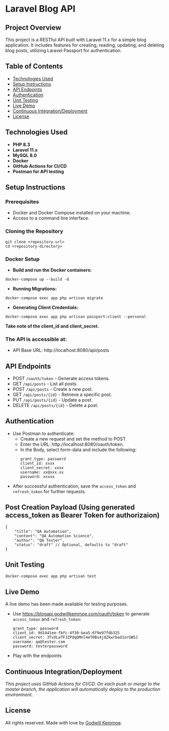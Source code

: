 # Laravel Blog API

## Project Overview
This project is a RESTful API built with Laravel 11.x for a simple blog application. It includes features for creating, reading, updating, and deleting blog posts, utilizing Laravel Passport for authentication.

## Table of Contents
- [Technologies Used](#technologies-used)
- [Setup Instructions](#setup-instructions)
- [API Endpoints](#api-endpoints)
- [Authentication](#authentication)
- [Unit Testing](#Unit-Testing)
- [Live Demo](#Live-Demo)
- [Continuous Integration/Deployment](#continuous-integrationdeployment)
- [License](#license)

## Technologies Used
- **PHP 8.3**
- **Laravel 11.x**
- **MySQL 8.0**
- **Docker**
- **GitHub Actions for CI/CD**
- **Postman for API testing**

## Setup Instructions

### Prerequisites
- Docker and Docker Compose installed on your machine.
- Access to a command line interface.

### Cloning the Repository
```
git clone <repository-url>
cd <repository-directory>
```

### Docker Setup
- **Build and run the Docker containers:**
```
docker-compose up --build -d
```
- **Running Migrations:**
```
docker-compose exec app php artisan migrate
```
- **Generating Client Credentials:**
```
docker-compose exec app php artisan passport:client --personal
```
**Take note of the client_id and client_secret.**

### The API is accessible at:
- API Base URL: http://localhost:8080/api/posts

## API Endpoints
- POST ```/oauth/token``` - Generate access tokens.
- GET ```/api/posts``` - List all posts.
- POST ```/api/posts``` - Create a new post.
- GET ```/api/posts/{id}``` - Retrieve a specific post.
- PUT ```/api/posts/{id}``` - Update a post.
- DELETE ```/api/posts/{id}``` - Delete a post.

## Authentication 
- Use Postman to authenticate:
  - Create a new request and set the method to POST.
  - Enter the URL: http://localhost:8080/oauth/token.
  - In the Body, select form-data and include the following:
    ```
    grant_type: password
    client_id: xxxx
    client_secret: xxxx
    username: xx@xxx.xx
    password: xxxxx
    ```
- After successful authentication, save the ```access_token``` and ```refresh_token``` for further requests.

## Post Creation Payload (Using generated access_token as Bearer Token for authorizaion)
```
{
    "title": "QA Automation",
    "content": "QA Automation Science",
    "author": "QA Tester",
    "status": "draft" // Optional, defaults to "draft"
}
```

## Unit Testing
```
docker-compose exec app php artisan test
```

## Live Demo
A live demo has been made available for testing purposes.
* Use https://blogapi.godwillkemmoe.com/oauth/token to generate ```access_token``` and ```refresh_token```:
  ```
  grant_type: password
  client_id: 9d1441ee-fbfc-4f30-bea5-6f9e97fdb325
  client_secret: 3TvXLaTFJZPdqOMnl4eT0Bs4jdZkwrbad1orGW5J
  username: qa@tester.com
  password: testerpassword
  ```
* Play with the endpoints

## Continuous Integration/Deployment
*This project uses GitHub Actions for CI/CD. On each push or merge to the master branch, the application will automatically deploy to the production environment.*

## License
All rights reserved. Made with love by [Godwill Kemmoe](https://www.godwillkemmoe.com).
